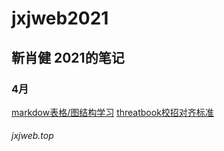 <!--
 * @LastEditTime: 2021-04-08 13:21:04
 * @LastEditors: jinxiaojian
-->
# jxjweb2021
## 靳肖健 2021的笔记


### 4月
[markdow表格/图结构学习](./04/08)
[threatbook校招对齐标准](./04/06)


###### jxjweb.top